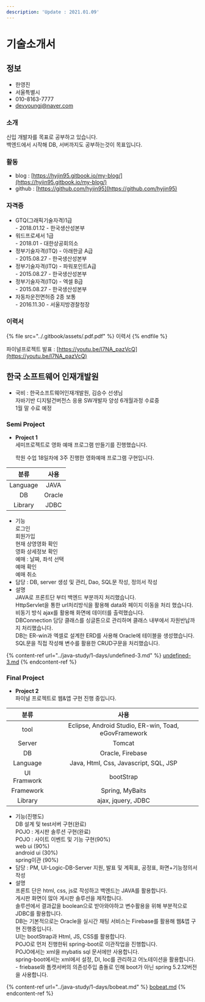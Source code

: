 ```yaml
---
description: 'Update : 2021.01.09'
---
```


# 기술소개서

## 정보

* 한영진
* 서울특별시
* 010-8163-7777
* devyoungj@naver.com

### 소개

신입 개발자를 목표로 공부하고 있습니다.\
백엔드에서 시작해 DB, 서버까지도 공부하는것이 목표입니다.

### 활동

* blog : [https://hyjin95.gitbook.io/my-blog/](https://hyjin95.gitbook.io/my-blog/)
* github : [https://github.com/hyjin95](https://github.com/hyjin95)

### 자격증

* GTQ(그래픽기술자격)1급\
  \- 2018.01.12 - 한국생산성본부
* 워드프로세서 1급\
  \- 2018.01 -  대한상공회의소
* 정부기술자격(ITQ) - 아래한글 A급\
  \- 2015.08.27 - 한국생산성본부
* 정부기술자격(ITQ) - 파워포인트A급\
  \- 2015.08.27 - 한국생산성본부
* 정부기술자격(ITQ) - 엑셀 B급\
  \- 2015.08.27 - 한국생산성본부
* 자동차운전면허증 2종 보통\
  \- 2016.11.30 - 서울지방경찰청장

### 이력서

{% file src="../.gitbook/assets/.pdf.pdf" %}
이력서
{% endfile %}

파이널프로젝트 발표 : [https://youtu.be/I7NA_pazVcQ](https://youtu.be/I7NA_pazVcQ)

## 한국 소프트웨어 인재개발원

* 국비 : 한국소프트웨어인재개발원, 김승수 선생님\
  자바기반 디지털건버전스 응용 SW개발자 양성 6개월과정 수료중\
  1월 말 수료 예정

### Semi Project

*   **Project 1**\
    세미프로젝트로 영화 예매 프로그램 만들기를 진행했습니다.

    학원 수업 18일차에 3주 진행한 영화예매 프로그램 구현입니다.

|    분류    |   사용   |
| :------: | :----: |
| Language |  JAVA  |
|    DB    | Oracle |
|  Library |  JDBC  |

* 기능\
  로그인\
  회원가입\
  현재 상영영화 확인\
  영화 상세정보 확인\
  예매 : 날짜, 좌석 선택\
  예매 확인\
  예매 취소
* 담당 : DB, server 생성 및 관리, Dao, SQL문 작성, 정의서 작성
* 설명\
  JAVA로 프론트단 부터 백엔드  부분까지 처리했습니다.\
  HttpServlet을 통한 url처리방식을 활용해 data와 페이지 이동을 처리 했습니다.\
  비동기 방식 ajax를 활용해 화면에 데이터를 출력했습니다.\
  DBConnection 담당 클래스를 싱글톤으로 관리하며 클래스 내부에서 자원반납까지 처리했습니다.\
  DB는 ER-win과 엑셀로 설계한 ERD를 사용해 Oracle에 테이블을 생성했습니다.\
  SQL문을 직접 작성해 변수를 활용한 CRUD구문을 처리했습니다.

{% content-ref url="../java-study/1-days/undefined-3.md" %}
[undefined-3.md](../java-study/1-days/undefined-3.md)
{% endcontent-ref %}

### Final Project

* **Project 2**\
  파이널 프로젝트로 웹&앱 구현 진행 중입니다.

|      분류     |                          사용                          |
| :---------: | :--------------------------------------------------: |
|     tool    | Eclipse, Android Studio, ER-win, Toad, eGovFramework |
|    Server   |                        Tomcat                        |
|      DB     |                   Oracle, Firebase                   |
|   Language  |         Java, Html, Css, Javascript, SQL, JSP        |
| UI Framwork |                       bootStrap                      |
|  Framework  |                    Spring, MyBaits                   |
|   Library   |                  ajax, jquery, JDBC                  |

* 기능(진행도)\
  DB 설계 및 test서버 구현(완료)\
  POJO : 게시판 솔루션 구현(완료)\
  POJO : 사이트 이벤트 및 기능 구현(90%)\
  web ui (90%)\
  android ui (30%)\
  spring이관 (90%)
* 담당 : PM, UI-Logic-DB-Server 지원, 발표 및 계획표, 공정표, 화면+기능정의서 작성
* 설명\
  프론트 단은 html, css, js로 작성하고 백엔드는 JAVA를 활용합니다.\
  게시판 화면이 많아 게시판 솔루션을 제작합니다.\
  솔루션에서 결과값을 boolean으로 받아와야하고 변수활용을 위해 부분적으로 JDBC를 활용합니다.\
  DB는 기본적으로는 Oracle을 실시간 채팅 서비스는 Firebase를 활용해 웹&앱 구현 진행중입니다.\
  UI는 bootStrap과 Html, JS, CSS를 활용합니다.\
  POJO로 먼저 진행한뒤 spring-boot로 이관작업을 진행합니다.\
  POJO에서는 xml을 mybatis sql 문서에만 사용합니다.\
  spring-boot에서는 xml에서 설정, DI, Ioc를 관리하고 어노테이션을 활용합니다.\
  \- friebase와 톰캣서버의 의존성주입 충돌로 인해 boot가 아닌 spring 5.2.12버전을 사용합니다.

{% content-ref url="../java-study/1-days/bobeat.md" %}
[bobeat.md](../java-study/1-days/bobeat.md)
{% endcontent-ref %}
